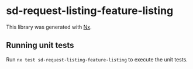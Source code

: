 # sd-request-listing-feature-listing

This library was generated with [Nx](https://nx.dev).

## Running unit tests

Run `nx test sd-request-listing-feature-listing` to execute the unit tests.
